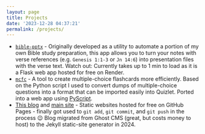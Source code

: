 ```yaml
---
layout: page
title: Projects
date: '2023-12-28 04:37:21'
permalink: /projects/
---
```


- [`bible-pptx`](https://biblepptx.chechu.co) - Originally developed as a utility to automate a portion of my own Bible study preparation, this app allows you to turn your notes with verse references (e.g.&nbsp;`Genesis 1:1-3`&nbsp;or&nbsp;`Jn 14:6`) into presentation files with the verse text. Watch out: Currently takes up to 1 min to load as it is a Flask web app hosted for free on Render.
- [`mcfc`](https://chechu.co/mcfc) - A tool to create multiple-choice flashcards more efficiently. Based on the Python script I used to convert dumps of multiple-choice questions into a format that can be imported easily into Quizlet. Ported into a web app using [PyScript](https://pyscript.net).
- [This blog](https://blog.chechu.co) and [main site](https://chechu.co) - Static websites hosted for free on GitHub Pages - finally got used to `git add`, `git commit`, and `git push` in the process 😉 Blog migrated from Ghost CMS (great, but costs money to host) to the Jekyll static-site generator in 2024.